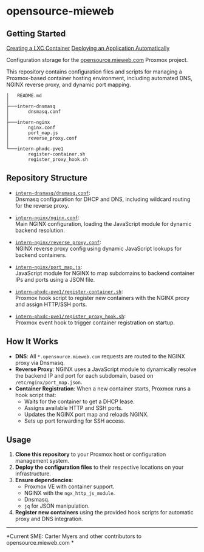 # opensource-mieweb

## Getting Started
[Creating a LXC Container](https://www.youtube.com/watch?v=sVW3dkBqs4E)
[Deploying an Application Automatically](https://www.youtube.com/watch?v=acDW-a32Yr8)

Configuration storage for the [opensource.mieweb.com](https://opensource.mieweb.com) Proxmox project.

This repository contains configuration files and scripts for managing a Proxmox-based container hosting environment, including automated DNS, NGINX reverse proxy, and dynamic port mapping.

```
│   README.md
│   
├───intern-dnsmasq
│       dnsmasq.conf
│       
├───intern-nginx
│       nginx.conf
│       port_map.js
│       reverse_proxy.conf
│
└───intern-phxdc-pve1
        register-container.sh
        register_proxy_hook.sh
```

## Repository Structure

- [`intern-dnsmasq/dnsmasq.conf`](intern-dnsmasq/dnsmasq.conf):  
  Dnsmasq configuration for DHCP and DNS, including wildcard routing for the reverse proxy.

- [`intern-nginx/nginx.conf`](intern-nginx/nginx.conf):  
  Main NGINX configuration, loading the JavaScript module for dynamic backend resolution.

- [`intern-nginx/reverse_proxy.conf`](intern-nginx/reverse_proxy.conf):  
  NGINX reverse proxy config using dynamic JavaScript lookups for backend containers.

- [`intern-nginx/port_map.js`](intern-nginx/port_map.js):  
  JavaScript module for NGINX to map subdomains to backend container IPs and ports using a JSON file.

- [`intern-phxdc-pve1/register-container.sh`](intern-phxdc-pve1/register-container.sh):  
  Proxmox hook script to register new containers with the NGINX proxy and assign HTTP/SSH ports.

- [`intern-phxdc-pve1/register_proxy_hook.sh`](intern-phxdc-pve1/register_proxy_hook.sh):  
  Proxmox event hook to trigger container registration on startup.

## How It Works

- **DNS**: All `*.opensource.mieweb.com` requests are routed to the NGINX proxy via Dnsmasq.
- **Reverse Proxy**: NGINX uses a JavaScript module to dynamically resolve the backend IP and port for each subdomain, based on `/etc/nginx/port_map.json`.
- **Container Registration**: When a new container starts, Proxmox runs a hook script that:
  - Waits for the container to get a DHCP lease.
  - Assigns available HTTP and SSH ports.
  - Updates the NGINX port map and reloads NGINX.
  - Sets up port forwarding for SSH access.

## Usage

1. **Clone this repository** to your Proxmox host or configuration management system.
2. **Deploy the configuration files** to their respective locations on your infrastructure.
3. **Ensure dependencies**:
   - Proxmox VE with container support.
   - NGINX with the `ngx_http_js_module`.
   - Dnsmasq.
   - `jq` for JSON manipulation.
4. **Register new containers** using the provided hook scripts for automatic proxy and DNS integration.

---

*Current SME: Carter Myers and other contributors to opensource.mieweb.com *

